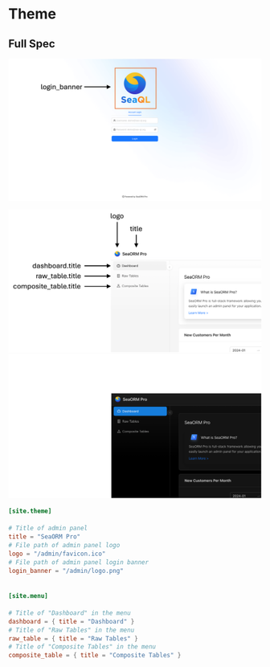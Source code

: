 # Theme

## Full Spec

![](../../static/img/site-config-theme-login.png)

![](../../static/img/site-config-theme-menu.png#light)
![](../../static/img/site-config-theme-menu-dark.png#dark)

```toml title=pro_admin/config.toml
[site.theme]

# Title of admin panel
title = "SeaORM Pro"
# File path of admin panel logo
logo = "/admin/favicon.ico"
# File path of admin panel login banner
login_banner = "/admin/logo.png"


[site.menu]

# Title of "Dashboard" in the menu
dashboard = { title = "Dashboard" }
# Title of "Raw Tables" in the menu
raw_table = { title = "Raw Tables" }
# Title of "Composite Tables" in the menu
composite_table = { title = "Composite Tables" }
```
